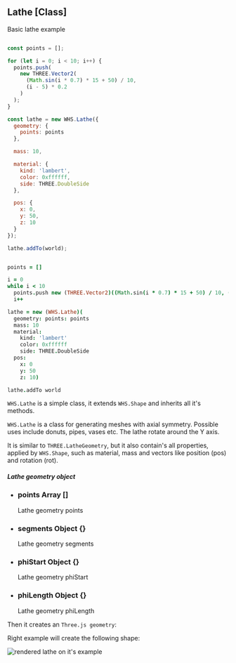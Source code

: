 <h2 class="ws" id="lathe">Lathe [Class]</h2>

<div class="blockTitle h3">Basic lathe example</div>

```javascript

const points = [];

for (let i = 0; i < 10; i++) {
  points.push( 
    new THREE.Vector2( 
      (Math.sin(i * 0.7) * 15 + 50) / 10, 
      (i - 5) * 0.2 
    ) 
  );
}

const lathe = new WHS.Lathe({
  geometry: {
    points: points
  },

  mass: 10,

  material: {
    kind: 'lambert',
    color: 0xffffff,
    side: THREE.DoubleSide
  },

  pos: {
    x: 0,
    y: 50,
    z: 10
  }
});

lathe.addTo(world);

```

```coffeescript

points = []

i = 0
while i < 10
  points.push new (THREE.Vector2)((Math.sin(i * 0.7) * 15 + 50) / 10, (i - 5) * 0.2)
  i++

lathe = new (WHS.Lathe)(
  geometry: points: points
  mass: 10
  material:
    kind: 'lambert'
    color: 0xffffff
    side: THREE.DoubleSide
  pos:
    x: 0
    y: 50
    z: 10)

lathe.addTo world

```

`WHS.Lathe` is a simple class, it extends `WHS.Shape` and inherits all it's methods.

`WHS.Lathe` is a class for generating meshes with axial symmetry. Possible uses include donuts, pipes, vases etc. The lathe rotate around the Y axis.

It is similar to `THREE.LatheGeometry`, but it also contain's all properties, applied by `WHS.Shape`, such as material, mass and vectors like position (pos) and rotation (rot).

<div class="params" id="lathe-geometry">
  <h5>Lathe geometry object <a href="#lathe-geometry" class="anchor"></a></h5>
  <ul>
    <li id="lathe-geometry-points">
      <h3><a href="#lathe-geometry-points" class="anchor"></a> points
        <span class="type">Array</span>
        <span class="default">[]</span>
      </h3>
      <p>Lathe geometry points</p>
    </li>
    <li id="lathe-geometry-segments">
      <h3><a href="#lathe-geometry-segments" class="anchor"></a> segments
        <span class="type">Object</span>
        <span class="default">{}</span>
      </h3>
      <p>Lathe geometry segments</p>
    </li>
    <li id="lathe-geometry-phiStart">
      <h3><a href="#lathe-geometry-phiStart" class="anchor"></a> phiStart
        <span class="type">Object</span>
        <span class="default">{}</span>
      </h3>
      <p>Lathe geometry phiStart</p>
    </li>
    <li id="lathe-geometry-phiLength">
      <h3><a href="#lathe-geometry-phiLength" class="anchor"></a> phiLength
        <span class="type">Object</span>
        <span class="default">{}</span>
      </h3>
      <p>Lathe geometry phiLength</p>
    </li>
  </ul>
</div>

Then it creates an `Three.js geometry`:

<script src="https://gist.github.com/sasha240100/06c3b07fc14e4d1a828d.js"></script>

Right example will create the following shape: 

<img src="images/shapes/lathe.png" alt="rendered lathe on it's example">
